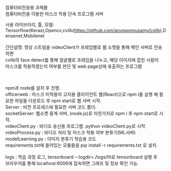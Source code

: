 컴퓨터비전응용 과제물<br>
컴퓨터비전을 이용한 마스크 착용 단속 프로그램 서버<br>

사용 라이브러리, 툴, 모델:<br>
Tensorflow(Keras),Opencv,cvlib(https://github.com/arunponnusamy/cvlib),Densenet,Mobilenet<br>
<br>
간단설명:
영상 스트림을 videoClient가 프레임별로 웹 소켓을 통해 메인 서버로 전송하면<br>
cvlib의 face detect를 통해 얼굴별로 프레임을 나누고, 해당 이미지에 잡힌 사람이<br>
마스크를 착용하였는지 여부를 판단 및 web page상에 표출하는 프로그램 <br><br><br>



npm과 node를 설치 후 진행.<br>
officerweb : 마스크 미착용자 고지용 클라이언트 웹(React)으로 npm i를 실행 해 필요한 파일들 다운로드 후 npm start로 웹 서버 시작.<br>
Server : 비전 프로세스에 필요한 서버 코드 폴더.<br>
socketServer: 웹소켓 중계 서버, (node.js)로 마찬가지로 npm i 후 npm start로 시작.<br>
videoClient.py : 비디오 송신용 프로그램. python videoClient.py로 시작.<br>
videoProcess.py : 비디오 처리 및 마스크 착용 여부 분류기(ML서버)<br>
modelLearning.py : 이미지 분류기 학습용 코드<br>
requirements.txt에 들어있는 모듈들을 pip install -r requirements.txt 로 설치.<br>
<br>
logs : 학습 과정 로그, tensorboard --logdir=./logs/fit로 tensorboard 실행 후 <br>
브라우저를 통해 localhost:6006에 접속하면 그래프 및 정보 확인 가능.<br>
